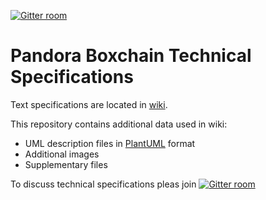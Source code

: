 [![Gitter room](https://badges.gitter.im/pandoraboxchain/gitter.png)](https://gitter.im/pandoraboxchain/techspec)

# Pandora Boxchain Technical Specifications

Text specifications are located in [wiki](https://github.com/pandoraboxchain/techspecs/wiki). 

This repository contains additional data used in wiki:
- UML description files in [PlantUML](http://www.plantuml.com/) format
- Additional images
- Supplementary files

To discuss technical specifications pleas join [![Gitter room](https://badges.gitter.im/pandoraboxchain/gitter.png)](https://gitter.im/pandoraboxchain/techspec)
